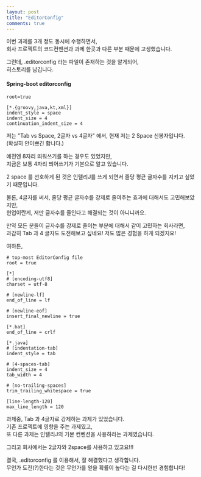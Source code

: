 ```yaml
---
layout: post
title: "EditorConfig"
comments: true
---
```


이번 과제를 3개 정도 동시에 수행하면서,  
회사 프로젝트의 코드컨밴션과 과제 한곳과 다른 부분 때문에 고생했습니다.  

그런데, .editorconfig 라는 파일이 존재하는 것을 알게되어,  
히스토리를 남깁니다.  

#### Spring-boot editorconfig
```
root=true

[*.{groovy,java,kt,xml}]
indent_style = space
indent_size = 4
continuation_indent_size = 4
```

저는 "Tab vs Space, 2글자 vs 4글자" 에서, 현재 저는 2 Space 신봉자입니다.     
(확실히 안이쁘긴 합니다.)  

예전엔 8자리 띄워쓰기를 하는 경우도 있었지만,  
지금은 보통 4자리 띄어쓰기가 기본으로 알고 있습니다.   

2 space 를 선호하게 된 것은 인텔리J를 쓰게 되면서 줄당 평균 글자수를 지키고 싶었기 때문입니다.  

물론, 4글자를 써서, 줄당 평균 글자수를 강제로 줄여주는 효과에 대해서도 고민해보았지만,  
현업이란게, 저만 글자수를 줄인다고 해결되는 것이 아니니까요.  

만약 모든 분들이 글자수를 강제로 줄이는 부분에 대해서 같이 고민하는 회사라면,  
과감히 Tab 과 4 글자도 도전해보고 싶네요! 저도 많은 경험을 하게 되겠지요!   

여하튼,   


```
# top-most EditorConfig file
root = true

[*]
# [encoding-utf8]
charset = utf-8

# [newline-lf]
end_of_line = lf

# [newline-eof]
insert_final_newline = true

[*.bat]
end_of_line = crlf

[*.java]
# [indentation-tab]
indent_style = tab

# [4-spaces-tab]
indent_size = 4
tab_width = 4

# [no-trailing-spaces]
trim_trailing_whitespace = true

[line-length-120]
max_line_length = 120
```

과제중, Tab 과 4글자로 강제하는 과제가 있었습니다.  
기존 프로젝트에 영향을 주는 과제였고,  
또 다른 과제는 인텔리J의 기본 컨벤션을 사용하라는 과제였습니다.  

그리고 회사에서는 2글자와 2space를 사용하고 있고요!!! 

결국, .editorconfig 를 이용해서, 잘 해결했다고 생각합니다.  
무언가 도전(?)한다는 것은 무언가를 얻을 확률이 높다는 걸 다시한번 경험합니다!  